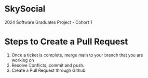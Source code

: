 # SkySocial
2024 Software Graduates Project - Cohort 1 
# Steps to Create a Pull Request
1. Once a ticket is complete, merge main to your branch that you are working on
2. Resolve Conflicts, commit and push.
3. Create a Pull Request through Github
